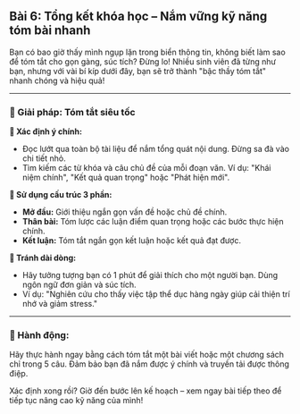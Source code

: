 ## Bài 6: Tổng kết khóa học – Nắm vững kỹ năng tóm bài nhanh

Bạn có bao giờ thấy mình ngụp lặn trong biển thông tin, không biết làm sao để tóm tắt cho gọn gàng, súc tích? Đừng lo! Nhiều sinh viên đã từng như bạn, nhưng với vài bí kíp dưới đây, bạn sẽ trở thành "bậc thầy tóm tắt" nhanh chóng và hiệu quả!

---

### 📌 Giải pháp: Tóm tắt siêu tốc

**🔹 Xác định ý chính:**
- Đọc lướt qua toàn bộ tài liệu để nắm tổng quát nội dung. Đừng sa đà vào chi tiết nhỏ. 
- Tìm kiếm các từ khóa và câu chủ đề của mỗi đoạn văn. Ví dụ: "Khái niệm chính", "Kết quả quan trọng" hoặc "Phát hiện mới".

**🔹 Sử dụng cấu trúc 3 phần:**
- **Mở đầu:** Giới thiệu ngắn gọn vấn đề hoặc chủ đề chính.
- **Thân bài:** Tóm lược các luận điểm quan trọng hoặc các bước thực hiện chính.
- **Kết luận:** Tóm tắt ngắn gọn kết luận hoặc kết quả đạt được.

**🔹 Tránh dài dòng:**
- Hãy tưởng tượng bạn có 1 phút để giải thích cho một người bạn. Dùng ngôn ngữ đơn giản và súc tích. 
- Ví dụ: "Nghiên cứu cho thấy việc tập thể dục hàng ngày giúp cải thiện trí nhớ và giảm stress."

---

### 🚀 Hành động:

Hãy thực hành ngay bằng cách tóm tắt một bài viết hoặc một chương sách chỉ trong 5 câu. Đảm bảo bạn đã nắm được ý chính và truyền tải được thông điệp.

Xác định xong rồi? Giờ đến bước lên kế hoạch – xem ngay bài tiếp theo để tiếp tục nâng cao kỹ năng của mình!
